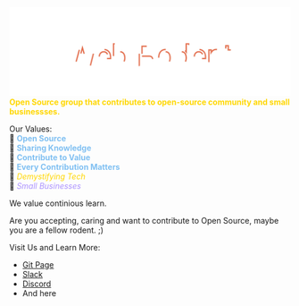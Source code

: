 <!-- contents of title.svg is from github.com/aeneasr/aeneasr -->
![WebRodent](title.svg)
<b style='color:gold'>Open Source group that contributes to open-source community and small businessses.</b></br>


Our Values:</br>
  💙 <b style='color:#80c0f2'>Open Source</b></br>
  💙 <b style='color:#80c0f2'>Sharing Knowledge</b></br>
  💙 <b style='color:#80c0f2'>Contribute to Value</b></br> 
  💙 <b style='color:#80c0f2'>Every Contribution Matters</b></br> 
  💛 <i style='color:gold'>Demystifying Tech</i></br>
  💜 <i style='color:#ac93ff'>Small Businesses</i></br>

We value continious learn.</br>

Are you accepting, caring and want to contribute to Open Source, maybe you are a fellow rodent. ;)</br>

Visit Us and Learn More: 
 - [Git Page](https://docs.webrodent.com/)
 - [Slack](https://web-rodent-nest.slack.com/)
 - [Discord](https://discord.gg/TuQYcz4C)
 - And here


<!--
**WebRodent/WebRodent** is a ✨ _special_ ✨ repository because its `README.md` (this file) appears on your GitHub profile.

Here are some ideas to get you started:

- 🔭 I’m currently working on ...
- 🌱 I’m currently learning ...
- 👯 I’m looking to collaborate on ...
- 🤔 I’m looking for help with ...
- 💬 Ask me about ...
- 📫 How to reach me: ...
- 😄 Pronouns: ...
- ⚡ Fun fact: ...
-->
